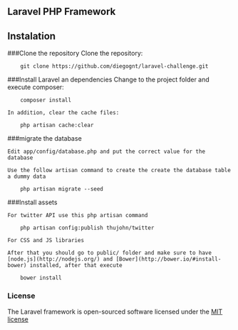## Laravel PHP Framework

## Instalation

###Clone the repository
    Clone the repository:
      
        git clone https://github.com/diegognt/laravel-challenge.git
    
    
###Install Laravel an dependencies
    Change to the project folder and execute composer:
    
        composer install

    In addition, clear the cache files:
    
        php artisan cache:clear
        
###migrate the database

    Edit app/config/database.php and put the correct value for the database

    Use the follow artisan command to create the create the database table a dummy data
        
        php artisan migrate --seed
        
     

###Install assets

    For twitter API use this php artisan command
    
        php artisan config:publish thujohn/twitter
    
    For CSS and JS libraries

    After that you should go to public/ folder and make sure to have [node.js](http://nodejs.org/) and [Bower](http://bower.io/#install-bower) installed, after that execute

        bower install

### License

The Laravel framework is open-sourced software licensed under the [MIT license](http://opensource.org/licenses/MIT)
